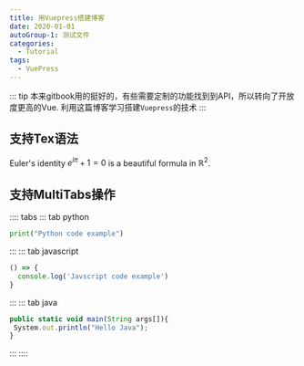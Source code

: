 ```yaml
---
title: 用Vuepress搭建博客
date: 2020-01-01
autoGroup-1: 测试文件
categories:
  - Tutorial
tags:
  - VuePress
---
```


::: tip
本来gitbook用的挺好的，有些需要定制的功能找到到API，所以转向了开放度更高的Vue. 利用这篇博客学习搭建`Vuepress`的技术
:::

<!-- more -->


## 支持Tex语法

Euler's identity $e^{i\pi}+1=0$ is a beautiful formula in $\mathbb{R}^2$.

## 支持MultiTabs操作

:::: tabs
::: tab python
```python
print("Python code example")
```
:::
::: tab javascript
``` javascript
() => {
  console.log('Javscript code example')
}
```
:::
::: tab java
``` javascript
public static void main(String args[]){  
 System.out.println("Hello Java");  
}  
```
:::
::::

